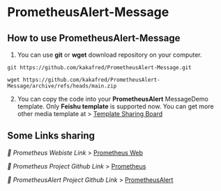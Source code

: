 # PrometheusAlert-Message

## How to use PrometheusAlert-Message

1. You can use **git** or **wget** download repository on your computer.
```
git https://github.com/kakafred/PrometheusAlert-Message.git

wget https://github.com/kakafred/PrometheusAlert-Message/archive/refs/heads/main.zip
```

2. You can copy the code into your **PrometheusAlert** MessageDemo template.
Only **Feishu template** is supported now. You can get more other media template at > [Template Sharing Board](https://github.com/feiyu563/PrometheusAlert/issues/30)



## Some Links sharing

*🔗 Prometheus Webiste Link* > [Prometheus Web](https://prometheus.io/) 

*🔗 Prometheus Project Github Link* > [Prometheus](https://github.com/prometheus/prometheus) 

*🔗 PrometheusAlert Project Github Link* > [PrometheusAlert](https://github.com/feiyu563/PrometheusAlert)
